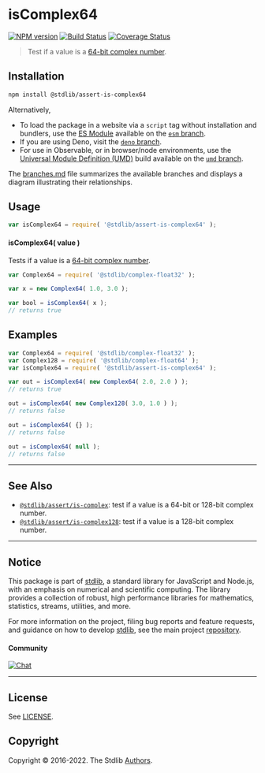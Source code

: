 <!--

@license Apache-2.0

Copyright (c) 2018 The Stdlib Authors.

Licensed under the Apache License, Version 2.0 (the "License");
you may not use this file except in compliance with the License.
You may obtain a copy of the License at

   http://www.apache.org/licenses/LICENSE-2.0

Unless required by applicable law or agreed to in writing, software
distributed under the License is distributed on an "AS IS" BASIS,
WITHOUT WARRANTIES OR CONDITIONS OF ANY KIND, either express or implied.
See the License for the specific language governing permissions and
limitations under the License.

-->

# isComplex64

[![NPM version][npm-image]][npm-url] [![Build Status][test-image]][test-url] [![Coverage Status][coverage-image]][coverage-url] <!-- [![dependencies][dependencies-image]][dependencies-url] -->

> Test if a value is a [64-bit complex number][@stdlib/complex/float32].

<section class="installation">

## Installation

```bash
npm install @stdlib/assert-is-complex64
```

Alternatively,

-   To load the package in a website via a `script` tag without installation and bundlers, use the [ES Module][es-module] available on the [`esm` branch][esm-url].
-   If you are using Deno, visit the [`deno` branch][deno-url].
-   For use in Observable, or in browser/node environments, use the [Universal Module Definition (UMD)][umd] build available on the [`umd` branch][umd-url].

The [branches.md][branches-url] file summarizes the available branches and displays a diagram illustrating their relationships.

</section>

<section class="usage">

## Usage

```javascript
var isComplex64 = require( '@stdlib/assert-is-complex64' );
```

#### isComplex64( value )

Tests if a value is a [64-bit complex number][@stdlib/complex/float32].

```javascript
var Complex64 = require( '@stdlib/complex-float32' );

var x = new Complex64( 1.0, 3.0 );

var bool = isComplex64( x );
// returns true
```

</section>

<!-- /.usage -->

<section class="examples">

## Examples

<!-- eslint no-undef: "error" -->

```javascript
var Complex64 = require( '@stdlib/complex-float32' );
var Complex128 = require( '@stdlib/complex-float64' );
var isComplex64 = require( '@stdlib/assert-is-complex64' );

var out = isComplex64( new Complex64( 2.0, 2.0 ) );
// returns true

out = isComplex64( new Complex128( 3.0, 1.0 ) );
// returns false

out = isComplex64( {} );
// returns false

out = isComplex64( null );
// returns false
```

</section>

<!-- /.examples -->

<!-- Section for related `stdlib` packages. Do not manually edit this section, as it is automatically populated. -->

<section class="related">

* * *

## See Also

-   <span class="package-name">[`@stdlib/assert/is-complex`][@stdlib/assert/is-complex]</span><span class="delimiter">: </span><span class="description">test if a value is a 64-bit or 128-bit complex number.</span>
-   <span class="package-name">[`@stdlib/assert/is-complex128`][@stdlib/assert/is-complex128]</span><span class="delimiter">: </span><span class="description">test if a value is a 128-bit complex number.</span>

</section>

<!-- /.related -->

<!-- Section for all links. Make sure to keep an empty line after the `section` element and another before the `/section` close. -->


<section class="main-repo" >

* * *

## Notice

This package is part of [stdlib][stdlib], a standard library for JavaScript and Node.js, with an emphasis on numerical and scientific computing. The library provides a collection of robust, high performance libraries for mathematics, statistics, streams, utilities, and more.

For more information on the project, filing bug reports and feature requests, and guidance on how to develop [stdlib][stdlib], see the main project [repository][stdlib].

#### Community

[![Chat][chat-image]][chat-url]

---

## License

See [LICENSE][stdlib-license].


## Copyright

Copyright &copy; 2016-2022. The Stdlib [Authors][stdlib-authors].

</section>

<!-- /.stdlib -->

<!-- Section for all links. Make sure to keep an empty line after the `section` element and another before the `/section` close. -->

<section class="links">

[npm-image]: http://img.shields.io/npm/v/@stdlib/assert-is-complex64.svg
[npm-url]: https://npmjs.org/package/@stdlib/assert-is-complex64

[test-image]: https://github.com/stdlib-js/assert-is-complex64/actions/workflows/test.yml/badge.svg?branch=main
[test-url]: https://github.com/stdlib-js/assert-is-complex64/actions/workflows/test.yml?query=branch:main

[coverage-image]: https://img.shields.io/codecov/c/github/stdlib-js/assert-is-complex64/main.svg
[coverage-url]: https://codecov.io/github/stdlib-js/assert-is-complex64?branch=main

<!--

[dependencies-image]: https://img.shields.io/david/stdlib-js/assert-is-complex64.svg
[dependencies-url]: https://david-dm.org/stdlib-js/assert-is-complex64/main

-->

[chat-image]: https://img.shields.io/gitter/room/stdlib-js/stdlib.svg
[chat-url]: https://gitter.im/stdlib-js/stdlib/

[stdlib]: https://github.com/stdlib-js/stdlib

[stdlib-authors]: https://github.com/stdlib-js/stdlib/graphs/contributors

[umd]: https://github.com/umdjs/umd
[es-module]: https://developer.mozilla.org/en-US/docs/Web/JavaScript/Guide/Modules

[deno-url]: https://github.com/stdlib-js/assert-is-complex64/tree/deno
[umd-url]: https://github.com/stdlib-js/assert-is-complex64/tree/umd
[esm-url]: https://github.com/stdlib-js/assert-is-complex64/tree/esm
[branches-url]: https://github.com/stdlib-js/assert-is-complex64/blob/main/branches.md

[stdlib-license]: https://raw.githubusercontent.com/stdlib-js/assert-is-complex64/main/LICENSE

[@stdlib/complex/float32]: https://github.com/stdlib-js/complex-float32

<!-- <related-links> -->

[@stdlib/assert/is-complex]: https://github.com/stdlib-js/assert-is-complex

[@stdlib/assert/is-complex128]: https://github.com/stdlib-js/assert-is-complex128

<!-- </related-links> -->

</section>

<!-- /.links -->
